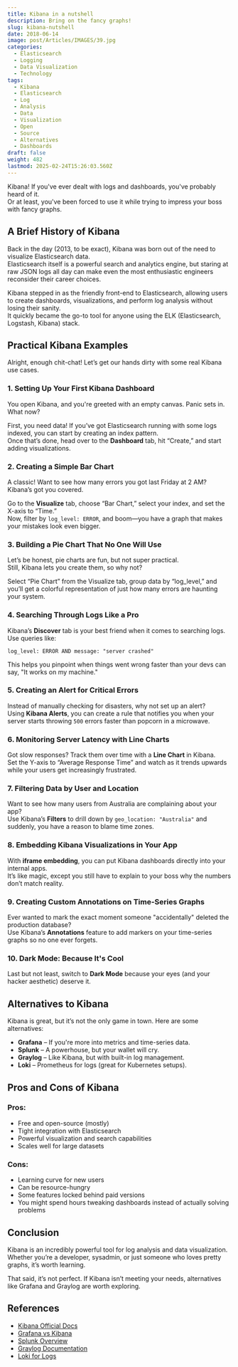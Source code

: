 ```yaml
---
title: Kibana in a nutshell
description: Bring on the fancy graphs!
slug: kibana-nutshell
date: 2018-06-14
image: post/Articles/IMAGES/39.jpg
categories:
  - Elasticsearch
  - Logging
  - Data Visualization
  - Technology
tags:
  - Kibana
  - Elasticsearch
  - Log
  - Analysis
  - Data
  - Visualization
  - Open
  - Source
  - Alternatives
  - Dashboards
draft: false
weight: 482
lastmod: 2025-02-24T15:26:03.560Z
---
```

Kibana! If you've ever dealt with logs and dashboards, you've probably heard of it.\
Or at least, you've been forced to use it while trying to impress your boss with fancy graphs.

## A Brief History of Kibana

Back in the day (2013, to be exact), Kibana was born out of the need to visualize Elasticsearch data.\
Elasticsearch itself is a powerful search and analytics engine, but staring at raw JSON logs all day can make even the most enthusiastic engineers reconsider their career choices.

Kibana stepped in as the friendly front-end to Elasticsearch, allowing users to create dashboards, visualizations, and perform log analysis without losing their sanity.\
It quickly became the go-to tool for anyone using the ELK (Elasticsearch, Logstash, Kibana) stack.

## Practical Kibana Examples

Alright, enough chit-chat! Let’s get our hands dirty with some real Kibana use cases.

### 1. Setting Up Your First Kibana Dashboard

You open Kibana, and you're greeted with an empty canvas. Panic sets in. What now?

First, you need data! If you’ve got Elasticsearch running with some logs indexed, you can start by creating an index pattern.\
Once that’s done, head over to the **Dashboard** tab, hit “Create,” and start adding visualizations.

### 2. Creating a Simple Bar Chart

A classic! Want to see how many errors you got last Friday at 2 AM? Kibana’s got you covered.

Go to the **Visualize** tab, choose “Bar Chart,” select your index, and set the X-axis to “Time.”\
Now, filter by `log_level: ERROR`, and boom—you have a graph that makes your mistakes look even bigger.

### 3. Building a Pie Chart That No One Will Use

Let’s be honest, pie charts are fun, but not super practical.\
Still, Kibana lets you create them, so why not?

Select “Pie Chart” from the Visualize tab, group data by “log\_level,” and you’ll get a colorful representation of just how many errors are haunting your system.

### 4. Searching Through Logs Like a Pro

Kibana’s **Discover** tab is your best friend when it comes to searching logs.\
Use queries like:

```
log_level: ERROR AND message: "server crashed"
```

This helps you pinpoint when things went wrong faster than your devs can say, "It works on my machine."

### 5. Creating an Alert for Critical Errors

Instead of manually checking for disasters, why not set up an alert?\
Using **Kibana Alerts**, you can create a rule that notifies you when your server starts throwing `500` errors faster than popcorn in a microwave.

### 6. Monitoring Server Latency with Line Charts

Got slow responses? Track them over time with a **Line Chart** in Kibana.\
Set the Y-axis to “Average Response Time” and watch as it trends upwards while your users get increasingly frustrated.

### 7. Filtering Data by User and Location

Want to see how many users from Australia are complaining about your app?\
Use Kibana’s **Filters** to drill down by `geo_location: "Australia"` and suddenly, you have a reason to blame time zones.

### 8. Embedding Kibana Visualizations in Your App

With **iframe embedding**, you can put Kibana dashboards directly into your internal apps.\
It’s like magic, except you still have to explain to your boss why the numbers don’t match reality.

### 9. Creating Custom Annotations on Time-Series Graphs

Ever wanted to mark the exact moment someone "accidentally" deleted the production database?\
Use Kibana’s **Annotations** feature to add markers on your time-series graphs so no one ever forgets.

### 10. Dark Mode: Because It's Cool

Last but not least, switch to **Dark Mode** because your eyes (and your hacker aesthetic) deserve it.

## Alternatives to Kibana

Kibana is great, but it’s not the only game in town. Here are some alternatives:

* **Grafana** – If you're more into metrics and time-series data.
* **Splunk** – A powerhouse, but your wallet will cry.
* **Graylog** – Like Kibana, but with built-in log management.
* **Loki** – Prometheus for logs (great for Kubernetes setups).

## Pros and Cons of Kibana

### Pros:

* Free and open-source (mostly)
* Tight integration with Elasticsearch
* Powerful visualization and search capabilities
* Scales well for large datasets

### Cons:

* Learning curve for new users
* Can be resource-hungry
* Some features locked behind paid versions
* You might spend hours tweaking dashboards instead of actually solving problems

## Conclusion

Kibana is an incredibly powerful tool for log analysis and data visualization.\
Whether you’re a developer, sysadmin, or just someone who loves pretty graphs, it’s worth learning.

That said, it’s not perfect. If Kibana isn’t meeting your needs, alternatives like Grafana and Graylog are worth exploring.

<!-- 

## Key Ideas

| Topic | Summary |
|--------|---------|
| Kibana History | Started in 2013 to visualize Elasticsearch data |
| Example 1 | Creating a Kibana Dashboard |
| Example 2 | Making a Bar Chart |
| Example 3 | Pie Charts for Fun |
| Example 4 | Searching Logs Effectively |
| Example 5 | Setting Up Alerts |
| Example 6 | Monitoring Server Latency |
| Example 7 | Filtering by User & Location |
| Example 8 | Embedding Kibana in Apps |
| Example 9 | Annotating Events in Graphs |
| Example 10 | Enabling Dark Mode |
| Alternatives | Grafana, Splunk, Graylog, Loki |
| Pros & Cons | Free, powerful, but has a learning curve |
-->

## References

* [Kibana Official Docs](https://www.elastic.co/kibana)
* [Grafana vs Kibana](https://grafana.com/docs/)
* [Splunk Overview](https://www.splunk.com/)
* [Graylog Documentation](https://docs.graylog.org/)
* [Loki for Logs](https://grafana.com/oss/loki/)
